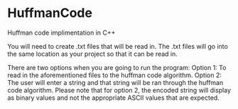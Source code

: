 # HuffmanCode
Huffman code implimentation in C++

You will need to create .txt files that will be read in. 
The .txt files will go into the same location as your project so that it can be read in.

There are two options when you are going to run the program:
Option 1: To read in the aforementioned files to the huffman code algorithm.
Option 2: The user will enter a string and that string will be ran through the huffman code algorithm.
Please note that for option 2, the encoded string will display as binary values and not the appropriate ASCII values that are expected.
